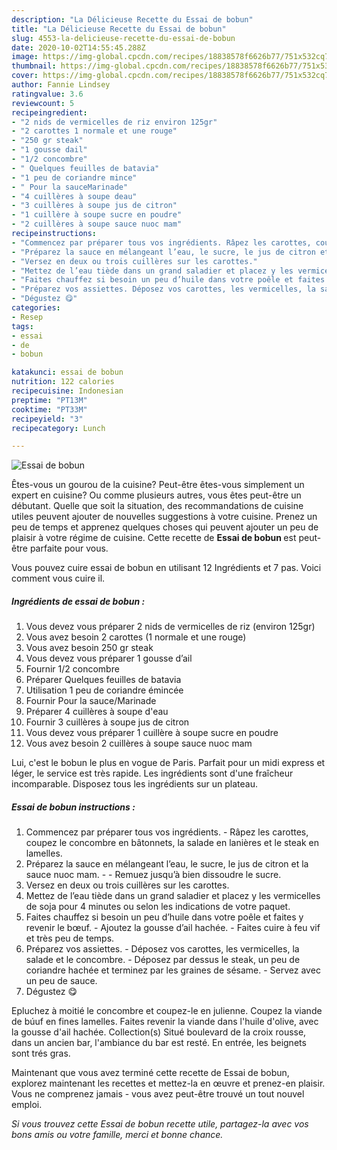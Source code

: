 ```yaml
---
description: "La Délicieuse Recette du Essai de bobun"
title: "La Délicieuse Recette du Essai de bobun"
slug: 4553-la-delicieuse-recette-du-essai-de-bobun
date: 2020-10-02T14:55:45.288Z
image: https://img-global.cpcdn.com/recipes/18838578f6626b77/751x532cq70/essai-de-bobun-photo-principale-de-la-recette.jpg
thumbnail: https://img-global.cpcdn.com/recipes/18838578f6626b77/751x532cq70/essai-de-bobun-photo-principale-de-la-recette.jpg
cover: https://img-global.cpcdn.com/recipes/18838578f6626b77/751x532cq70/essai-de-bobun-photo-principale-de-la-recette.jpg
author: Fannie Lindsey
ratingvalue: 3.6
reviewcount: 5
recipeingredient:
- "2 nids de vermicelles de riz environ 125gr"
- "2 carottes 1 normale et une rouge"
- "250 gr steak"
- "1 gousse dail"
- "1/2 concombre"
- " Quelques feuilles de batavia"
- "1 peu de coriandre mince"
- " Pour la sauceMarinade"
- "4 cuillères à soupe deau"
- "3 cuillères à soupe jus de citron"
- "1 cuillère à soupe sucre en poudre"
- "2 cuillères à soupe sauce nuoc mam"
recipeinstructions:
- "Commencez par préparer tous vos ingrédients. Râpez les carottes, coupez le concombre en bâtonnets, la salade en lanières et le steak en lamelles."
- "Préparez la sauce en mélangeant l’eau, le sucre, le jus de citron et la sauce nuoc mam.  Remuez jusqu’à bien dissoudre le sucre."
- "Versez en deux ou trois cuillères sur les carottes."
- "Mettez de l’eau tiède dans un grand saladier et placez y les vermicelles de soja pour 4 minutes ou selon les indications de votre paquet."
- "Faites chauffez si besoin un peu d’huile dans votre poêle et faites y revenir le bœuf. Ajoutez la gousse d’ail hachée. Faites cuire à feu vif et très peu de temps."
- "Préparez vos assiettes. Déposez vos carottes, les vermicelles, la salade et le concombre. Déposez par dessus le steak, un peu de coriandre hachée et terminez par les graines de sésame. Servez avec un peu de sauce."
- "Dégustez 😋"
categories:
- Resep
tags:
- essai
- de
- bobun

katakunci: essai de bobun 
nutrition: 122 calories
recipecuisine: Indonesian
preptime: "PT13M"
cooktime: "PT33M"
recipeyield: "3"
recipecategory: Lunch

---
```



![Essai de bobun](https://img-global.cpcdn.com/recipes/18838578f6626b77/751x532cq70/essai-de-bobun-photo-principale-de-la-recette.jpg)

Êtes-vous un gourou de la cuisine? Peut-être êtes-vous simplement un expert en cuisine? Ou comme plusieurs autres, vous êtes peut-être un débutant. Quelle que soit la situation, des recommandations de cuisine utiles peuvent ajouter de nouvelles suggestions à votre cuisine. Prenez un peu de temps et apprenez quelques choses qui peuvent ajouter un peu de plaisir à votre régime de cuisine. Cette recette de <strong> Essai de bobun </strong> est peut-être parfaite pour vous.

<!--inarticleads1-->

Vous pouvez cuire essai de bobun en utilisant 12 Ingrédients et 7 pas. Voici comment vous cuire il.

##### Ingrédients de essai de bobun :

1. Vous devez vous préparer 2 nids de vermicelles de riz (environ 125gr)
1. Vous avez besoin 2 carottes (1 normale et une rouge)
1. Vous avez besoin 250 gr steak
1. Vous devez vous préparer 1 gousse d’ail
1. Fournir 1/2 concombre
1. Préparer  Quelques feuilles de batavia
1. Utilisation 1 peu de coriandre émincée
1. Fournir  Pour la sauce/Marinade
1. Préparer 4 cuillères à soupe d&#39;eau
1. Fournir 3 cuillères à soupe jus de citron
1. Vous devez vous préparer 1 cuillère à soupe sucre en poudre
1. Vous avez besoin 2 cuillères à soupe sauce nuoc mam


Lui, c&#39;est le bobun le plus en vogue de Paris. Parfait pour un midi express et léger, le service est très rapide. Les ingrédients sont d&#39;une fraîcheur incomparable. Disposez tous les ingrédients sur un plateau. 

<!--inarticleads2-->

##### Essai de bobun instructions :

1. Commencez par préparer tous vos ingrédients. - Râpez les carottes, coupez le concombre en bâtonnets, la salade en lanières et le steak en lamelles.
1. Préparez la sauce en mélangeant l’eau, le sucre, le jus de citron et la sauce nuoc mam. -  - Remuez jusqu’à bien dissoudre le sucre.
1. Versez en deux ou trois cuillères sur les carottes.
1. Mettez de l’eau tiède dans un grand saladier et placez y les vermicelles de soja pour 4 minutes ou selon les indications de votre paquet.
1. Faites chauffez si besoin un peu d’huile dans votre poêle et faites y revenir le bœuf. - Ajoutez la gousse d’ail hachée. - Faites cuire à feu vif et très peu de temps.
1. Préparez vos assiettes. - Déposez vos carottes, les vermicelles, la salade et le concombre. - Déposez par dessus le steak, un peu de coriandre hachée et terminez par les graines de sésame. - Servez avec un peu de sauce.
1. Dégustez 😋


Epluchez à moitié le concombre et coupez-le en julienne. Coupez la viande de búuf en fines lamelles. Faites revenir la viande dans l&#39;huile d&#39;olive, avec la gousse d&#39;ail hachée. Collection(s) Situé boulevard de la croix rousse, dans un ancien bar, l&#39;ambiance du bar est resté. En entrée, les beignets sont trés gras. 

<!--inarticleads1-->

<p>
Maintenant que vous avez terminé cette recette de Essai de bobun, explorez maintenant les recettes et mettez-la en œuvre et prenez-en plaisir. Vous ne comprenez jamais - vous avez peut-être trouvé un tout nouvel emploi.
</p>

<p>
<i>Si vous trouvez cette Essai de bobun recette utile, partagez-la avec vos bons amis ou votre famille, merci et bonne chance.</i>
</p>
